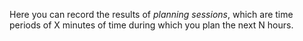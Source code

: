 Here you can record the results of *planning sessions*, which are time periods of X minutes of time during which  you plan the next N hours.
